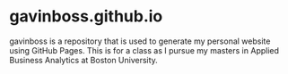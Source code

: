 # gavinboss.github.io
gavinboss is a repository that is used to generate my personal website using GitHub Pages. This is for a class as I pursue my masters in Applied Business Analytics at Boston University.